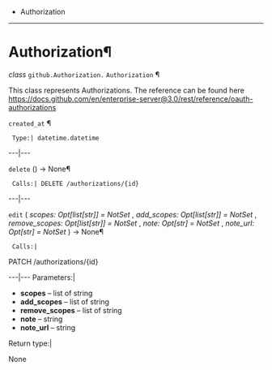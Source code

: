   + Authorization

* * *
# Authorization¶

_class_ `github.Authorization.`  `Authorization` ¶

This class represents Authorizations. The reference can be found here https://docs.github.com/en/enterprise-server@3.0/rest/reference/oauth-authorizations

`created_at` ¶

     Type:| datetime.datetime

---|---

`delete` () → None¶

     Calls:| DELETE /authorizations/{id}

---|---

`edit` ( _scopes: Opt[list[str]] = NotSet_ , _add_scopes: Opt[list[str]] = NotSet_ , _remove_scopes: Opt[list[str]] = NotSet_ , _note: Opt[str] = NotSet_ , _note_url: Opt[str] = NotSet_ ) → None¶

     Calls:|

PATCH /authorizations/{id}

---|---
Parameters:|

  + **scopes** – list of string
  + **add_scopes** – list of string
  + **remove_scopes** – list of string
  + **note** – string
  + **note_url** – string

Return type:|

None
